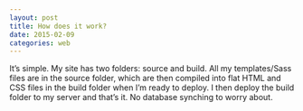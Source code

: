 ```yaml
---
layout: post
title: How does it work?
date: 2015-02-09
categories: web
---
```


It’s simple. My site has two folders: source and build. All my templates/Sass files are in the source folder, which are then compiled into flat HTML and CSS files in the build folder when I’m ready to deploy. I then deploy the build folder to my server and that’s it. No database synching to worry about.